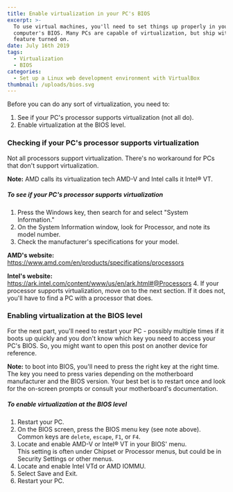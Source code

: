 ```yaml
---
title: Enable virtualization in your PC's BIOS
excerpt: >-
  To use virtual machines, you'll need to set things up properly in your
  computer's BIOS. Many PCs are capable of virtualization, but ship without this
  feature turned on.
date: July 16th 2019
tags:
  - Virtualization
  - BIOS
categories:
  - Set up a Linux web development environment with VirtualBox
thumbnail: /uploads/bios.svg
---
```

Before you can do any sort of virtualization, you need to:

1. See if your PC's processor supports virtualization (not all do).
2. Enable virtualization at the BIOS level.

### Checking if your PC's processor supports virtualization

Not all processors support virtualization. There's no workaround for PCs that don't support virtualization.

<div class="note">
  <p><strong>Note:</strong> AMD calls its virtualization tech AMD-V and Intel calls it Intel® VT.</p>
</div>

##### To see if your PC's processor supports virtualization

1. Press the Windows key, then search for and select "System Information."
2. On the System Information window, look for Processor, and note its model number.
3. Check the manufacturer's specifications for your model.

  **AMD's website:** <https://www.amd.com/en/products/specifications/processors>

  **Intel's website:** <https://ark.intel.com/content/www/us/en/ark.html#@Processors>
4. If your processor supports virtualization, move on to the next section. If it does not, you'll have to find a PC with a processor that does.

### Enabling virtualization at the BIOS level

For the next part, you'll need to restart your PC - possibly multiple times if it boots up quickly and you don't know which key you need to access your PC's BIOS. So, you might want to open this post on another device for reference.

<div class="note">
  <p><strong>Note:</strong> to boot into BIOS, you'll need to press the right key at the right time. The key you need to press varies depending on the motherboard manufacturer and the BIOS version. Your best bet is to restart once and look for the on-screen prompts or consult your motherboard's documentation.</p>
</div>

##### To enable virtualization at the BIOS level

1. Restart your PC.
2. On the BIOS screen, press the BIOS menu key (see note above).\
   Common keys are `delete`, `escape`, `F1`, or `F4`.
3. Locate and enable AMD-V or Intel® VT in your BIOS' menu.\
   This setting is often under Chipset or Processor menus, but could be in Security Settings or other menus.
4. Locate and enable Intel VTd or AMD IOMMU.
5. Select Save and Exit.
6. Restart your PC.
